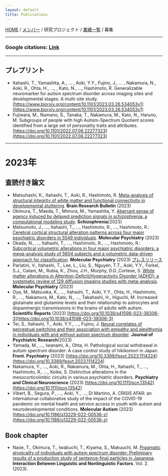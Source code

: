 ```yaml
---
layout: default
title: Publications
---
```

[HOME](https://middrshowa.github.io/) / [メンバー](./members.html) / 研究プロジェクト / [業績一覧](./publications.html) / 募集

---

### Google citations: [Link](https://scholar.google.co.jp/citations?user=5ReuaNkAAAAJ&hl=ja) 

---

## プレプリント
- Itahashi, T., Yamashita, A., ... , Aoki, Y.Y., Fujino, J., ... , Nakamura, N., Aoki, R., Ohta, H., ..., , Kato, N., ..., Hashimoto, R. Generalizable neuromarker for autism spectrum disorder across imaging sites and developmental stages: A multi-site study. [https://www.biorxiv.org/content/10.1101/2023.03.26.534053v1](https://www.biorxiv.org/content/10.1101/2023.03.26.534053v1)
- Fujiwara, M., Numano, S., Tanaka, T., Nakamura, M., Kato, N., Haruno, M. Subgroups of people with high Autism-Spectrum Quotient scores identified from a large set of personality traits and attributes. [https://doi.org/10.1101/2022.07.06.22277323](https://doi.org/10.1101/2022.07.06.22277323)

---

# 2023年
## 査読付き論文
- Matsuhashi, K., Itahashi, T., Aoki, R., Hashimoto, R. [Meta-analysis of structural integrity of white matter and functional connectivity in developmental stuttering](https://doi.org/10.1016/j.brainresbull.2023.110827). <b>Brain Research Bulletin</b> (2023)
- Okimura, T., Maeda, T., Mimura, M., Yamashita, Y. [Aberrant sense of agency induced by delayed prediction signals in schizophrenia: a computational modeling study](https://www.nature.com/articles/s41537-023-00403-7). <b>Schizophrenia</b>(2023)
- Matsumoto, J., ..., Itahashi, T., ..., Hashimoto, R., ..., Hashimoto, R.: [Cerebral cortical structural alteration patterns across four major psychiatric disorders in 5549 individuals](https://www.nature.com/articles/s41380-023-02224-7). <b>Molecular Psychiatry</b> (2023)
- Okada, N., ..., Itahashi, T., ..., Hashimoto, R., ..., Hashimoto, R.: [Subcortical volumetric alterations in four major psychiatric disorders: a mega-analysis study of 5604 subjects and a volumetric data-driven approach for classification](https://www.nature.com/articles/s41380-023-02141-9). <b>Molecular Psychiatry</b> (2023) [プレスリリース](https://byoutai.ncnp.go.jp/info/press-release20230804/)
- Parlatini, V., Itahashi, T., Lee, L., Liu, S., Nguyen, T.T., Aoki, Y.Y., Forkel, S.J., Catani, M., Rubia, K., Zhou, J.H., Murphy, D.G.,Cortese, S. [White matter alterations in Attention-Deficit/Hyperactivity Disorder (ADHD): a systematic review of 129 diffusion imaging studies with meta-analysis](https://www.nature.com/articles/s41380-023-02173-1). <b>Molecular Psychiatry</b> (2023)
- Oya, M., Matsuoka, K., ..., Itahashi, T., Aoki, Y.Y., Ohta, H., Hashimoto, R., ..., Nakamura, M., Kato, N., ..., Takahashi, H., Higuchi, M. Increased glutamate and glutamine levels and their relationship to astrocytes and dopaminergic transmissions in the brains of adults with autism. <b>Scientific Reports</b> (2023) [https://doi.org/10.1038/s41598-023-38306-3](https://doi.org/10.1038/s41598-023-38306-3)
- Tei, S., Itahashi, T., Aoki, Y.Y., ..., Fujino, J. [Neural correlates of perceptual switching and their association with empathy and alexithymia in individuals with and without autism spectrum disorder](https://doi.org/10.1016/j.jpsychires.2023.06.035). <b>Journal of Psychiatric Research</b>(2023)
- Yamada, M., ..., Iwanami, A., Ohta, H. Pathological social withdrawal in autism spectrum disorder: A case control study of hikikomori in Japan. <b>Front. Psychiatry</b> (2023) [https://doi.org/10.3389/fpsyt.2023.1114224](https://doi.org/10.3389/fpsyt.2023.1114224)
- Nakamura, Y., ..., Aoki, R., Nakamura, M., Ohta, H., Itahashi, T., ..., Hashimoto, R., ..., Koike, S. Distinctive alterations in the mesocorticolimbic circuits in various psychiatric disorders. <b>Psychiatry and Clinical Neuroscience</b> (2023) [https://doi.org/10.1111/pcn.13542](https://doi.org/10.1111/pcn.13542)
- Vibert, B., Segura, P., ..., Aoki, Y., ..., Di Martino, A. CRISIS AFAR: an international collaborative study of the impact of the COVID-19 pandemic on mental health and service access in youth with autism and neurodevelopmental conditions. <b>Molecular Autism</b> (2023) [https://doi.org/10.1186/s13229-022-00536-z](https://doi.org/10.1186/s13229-022-00536-z)


## Book chapter
- Naoe, T., Okimura, T., Iwabuchi, T., Kiyama, S., Makuuchi, M. [Pragmatic atypicality of individuals with autism spectrum disorder: Preliminary results of a production study of sentence-final particles in Japanese](https://doi.org/10.1515/9783110778939-010). <b>Interaction Between Linguistic and Nonlinguistic Factors</b>. Vol. 2. (2023).
